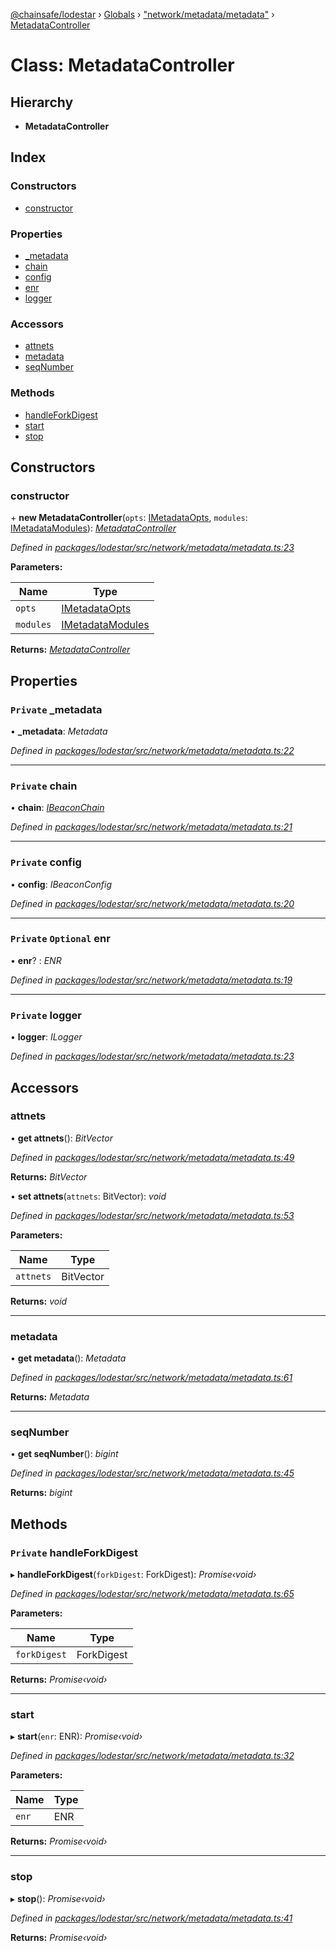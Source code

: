 [@chainsafe/lodestar](../README.md) › [Globals](../globals.md) › ["network/metadata/metadata"](../modules/_network_metadata_metadata_.md) › [MetadataController](_network_metadata_metadata_.metadatacontroller.md)

# Class: MetadataController

## Hierarchy

* **MetadataController**

## Index

### Constructors

* [constructor](_network_metadata_metadata_.metadatacontroller.md#constructor)

### Properties

* [_metadata](_network_metadata_metadata_.metadatacontroller.md#private-_metadata)
* [chain](_network_metadata_metadata_.metadatacontroller.md#private-chain)
* [config](_network_metadata_metadata_.metadatacontroller.md#private-config)
* [enr](_network_metadata_metadata_.metadatacontroller.md#private-optional-enr)
* [logger](_network_metadata_metadata_.metadatacontroller.md#private-logger)

### Accessors

* [attnets](_network_metadata_metadata_.metadatacontroller.md#attnets)
* [metadata](_network_metadata_metadata_.metadatacontroller.md#metadata)
* [seqNumber](_network_metadata_metadata_.metadatacontroller.md#seqnumber)

### Methods

* [handleForkDigest](_network_metadata_metadata_.metadatacontroller.md#private-handleforkdigest)
* [start](_network_metadata_metadata_.metadatacontroller.md#start)
* [stop](_network_metadata_metadata_.metadatacontroller.md#stop)

## Constructors

###  constructor

\+ **new MetadataController**(`opts`: [IMetadataOpts](../interfaces/_network_metadata_metadata_.imetadataopts.md), `modules`: [IMetadataModules](../interfaces/_network_metadata_metadata_.imetadatamodules.md)): *[MetadataController](_network_metadata_metadata_.metadatacontroller.md)*

*Defined in [packages/lodestar/src/network/metadata/metadata.ts:23](https://github.com/ChainSafe/lodestar/blob/bbe465408/packages/lodestar/src/network/metadata/metadata.ts#L23)*

**Parameters:**

Name | Type |
------ | ------ |
`opts` | [IMetadataOpts](../interfaces/_network_metadata_metadata_.imetadataopts.md) |
`modules` | [IMetadataModules](../interfaces/_network_metadata_metadata_.imetadatamodules.md) |

**Returns:** *[MetadataController](_network_metadata_metadata_.metadatacontroller.md)*

## Properties

### `Private` _metadata

• **_metadata**: *Metadata*

*Defined in [packages/lodestar/src/network/metadata/metadata.ts:22](https://github.com/ChainSafe/lodestar/blob/bbe465408/packages/lodestar/src/network/metadata/metadata.ts#L22)*

___

### `Private` chain

• **chain**: *[IBeaconChain](../interfaces/_chain_interface_.ibeaconchain.md)*

*Defined in [packages/lodestar/src/network/metadata/metadata.ts:21](https://github.com/ChainSafe/lodestar/blob/bbe465408/packages/lodestar/src/network/metadata/metadata.ts#L21)*

___

### `Private` config

• **config**: *IBeaconConfig*

*Defined in [packages/lodestar/src/network/metadata/metadata.ts:20](https://github.com/ChainSafe/lodestar/blob/bbe465408/packages/lodestar/src/network/metadata/metadata.ts#L20)*

___

### `Private` `Optional` enr

• **enr**? : *ENR*

*Defined in [packages/lodestar/src/network/metadata/metadata.ts:19](https://github.com/ChainSafe/lodestar/blob/bbe465408/packages/lodestar/src/network/metadata/metadata.ts#L19)*

___

### `Private` logger

• **logger**: *ILogger*

*Defined in [packages/lodestar/src/network/metadata/metadata.ts:23](https://github.com/ChainSafe/lodestar/blob/bbe465408/packages/lodestar/src/network/metadata/metadata.ts#L23)*

## Accessors

###  attnets

• **get attnets**(): *BitVector*

*Defined in [packages/lodestar/src/network/metadata/metadata.ts:49](https://github.com/ChainSafe/lodestar/blob/bbe465408/packages/lodestar/src/network/metadata/metadata.ts#L49)*

**Returns:** *BitVector*

• **set attnets**(`attnets`: BitVector): *void*

*Defined in [packages/lodestar/src/network/metadata/metadata.ts:53](https://github.com/ChainSafe/lodestar/blob/bbe465408/packages/lodestar/src/network/metadata/metadata.ts#L53)*

**Parameters:**

Name | Type |
------ | ------ |
`attnets` | BitVector |

**Returns:** *void*

___

###  metadata

• **get metadata**(): *Metadata*

*Defined in [packages/lodestar/src/network/metadata/metadata.ts:61](https://github.com/ChainSafe/lodestar/blob/bbe465408/packages/lodestar/src/network/metadata/metadata.ts#L61)*

**Returns:** *Metadata*

___

###  seqNumber

• **get seqNumber**(): *bigint*

*Defined in [packages/lodestar/src/network/metadata/metadata.ts:45](https://github.com/ChainSafe/lodestar/blob/bbe465408/packages/lodestar/src/network/metadata/metadata.ts#L45)*

**Returns:** *bigint*

## Methods

### `Private` handleForkDigest

▸ **handleForkDigest**(`forkDigest`: ForkDigest): *Promise‹void›*

*Defined in [packages/lodestar/src/network/metadata/metadata.ts:65](https://github.com/ChainSafe/lodestar/blob/bbe465408/packages/lodestar/src/network/metadata/metadata.ts#L65)*

**Parameters:**

Name | Type |
------ | ------ |
`forkDigest` | ForkDigest |

**Returns:** *Promise‹void›*

___

###  start

▸ **start**(`enr`: ENR): *Promise‹void›*

*Defined in [packages/lodestar/src/network/metadata/metadata.ts:32](https://github.com/ChainSafe/lodestar/blob/bbe465408/packages/lodestar/src/network/metadata/metadata.ts#L32)*

**Parameters:**

Name | Type |
------ | ------ |
`enr` | ENR |

**Returns:** *Promise‹void›*

___

###  stop

▸ **stop**(): *Promise‹void›*

*Defined in [packages/lodestar/src/network/metadata/metadata.ts:41](https://github.com/ChainSafe/lodestar/blob/bbe465408/packages/lodestar/src/network/metadata/metadata.ts#L41)*

**Returns:** *Promise‹void›*
